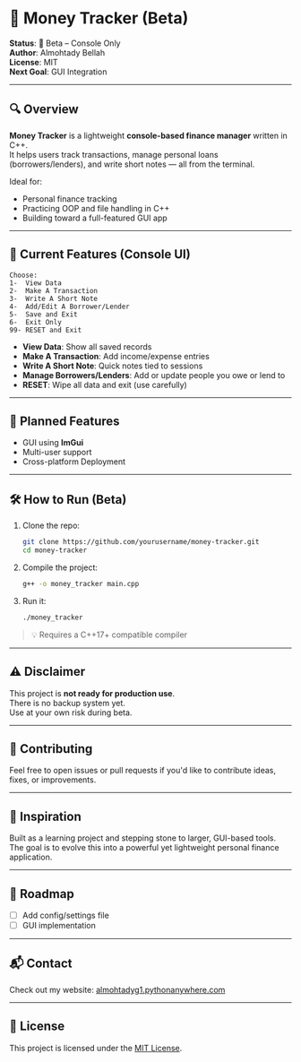# 💸 Money Tracker (Beta)

**Status**: 🚧 Beta – Console Only  
**Author**: Almohtady Bellah  
**License**: MIT  
**Next Goal**: GUI Integration  

---

## 🔍 Overview

**Money Tracker** is a lightweight **console-based finance manager** written in C++.  
It helps users track transactions, manage personal loans (borrowers/lenders), and write short notes — all from the terminal.

Ideal for:
- Personal finance tracking
- Practicing OOP and file handling in C++
- Building toward a full-featured GUI app

---

## 📜 Current Features (Console UI)

```
Choose:
1-  View Data
2-  Make A Transaction
3-  Write A Short Note
4-  Add/Edit A Borrower/Lender
5-  Save and Exit
6-  Exit Only
99- RESET and Exit
```

- **View Data**: Show all saved records  
- **Make A Transaction**: Add income/expense entries  
- **Write A Short Note**: Quick notes tied to sessions  
- **Manage Borrowers/Lenders**: Add or update people you owe or lend to  
- **RESET**: Wipe all data and exit (use carefully)  

---

## 🚀 Planned Features

- GUI using **ImGui**
- Multi-user support
- Cross-platform Deployment

---

## 🛠️ How to Run (Beta)

1. Clone the repo:
   ```bash
   git clone https://github.com/yourusername/money-tracker.git
   cd money-tracker
   ```

2. Compile the project:
   ```bash
   g++ -o money_tracker main.cpp
   ```

3. Run it:
   ```bash
   ./money_tracker
   ```

> 💡 Requires a C++17+ compatible compiler

---

## ⚠️ Disclaimer

This project is **not ready for production use**.  
There is no backup system yet.  
Use at your own risk during beta.

---

## 🤝 Contributing

Feel free to open issues or pull requests if you'd like to contribute ideas, fixes, or improvements.

---

## 🧠 Inspiration

Built as a learning project and stepping stone to larger, GUI-based tools.  
The goal is to evolve this into a powerful yet lightweight personal finance application.

---

## 📅 Roadmap

- [ ] Add config/settings file
- [ ] GUI implementation

---

## 📬 Contact

Check out my website: [almohtadyg1.pythonanywhere.com](https://almohtadyg1.pythonanywhere.com/)

---

## 🪪 License

This project is licensed under the [MIT License](https://opensource.org/licenses/MIT).
